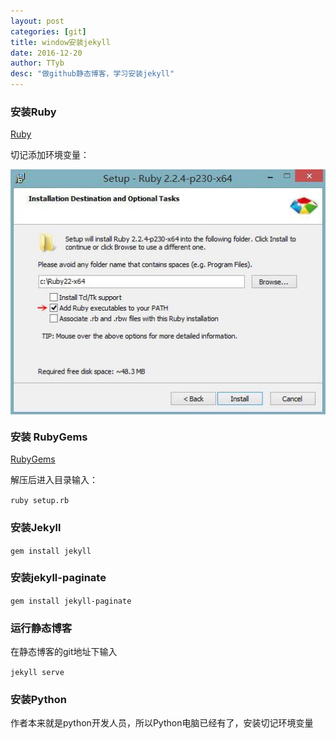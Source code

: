 ```yaml
---
layout: post
categories: [git]
title: window安装jekyll
date: 2016-12-20
author: TTyb
desc: "做github静态博客，学习安装jekyll"
---
```


### 安装Ruby

[Ruby](http://rubyinstaller.org/downloads/)

切记添加环境变量：

<p style="text-align:center"><img src="/static/postimage/git/jekyll/20170708101048.jpg" class="img-responsive" style="display: block; margin-right: auto; margin-left: auto;"></p>

### 安装 RubyGems

[RubyGems](https://rubygems.org/pages/download)

解压后进入目录输入：

`ruby setup.rb`

### 安装Jekyll

`gem install jekyll`

### 安装jekyll-paginate

`gem install jekyll-paginate`

### 运行静态博客

在静态博客的git地址下输入

`jekyll serve`

### 安装Python

作者本来就是python开发人员，所以Python电脑已经有了，安装切记环境变量

